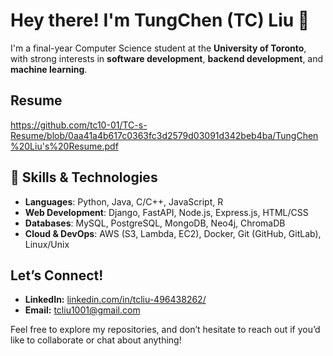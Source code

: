# Hey there! I'm TungChen (TC) Liu 👋

I'm a final-year Computer Science student at the **University of Toronto**, with strong interests in **software development**, **backend development**, and **machine learning**. 

## Resume
https://github.com/tc10-01/TC-s-Resume/blob/0aa41a4b617c0363fc3d2579d03091d342beb4ba/TungChen%20Liu's%20Resume.pdf

## 🔧 Skills & Technologies
- **Languages**: Python, Java, C/C++, JavaScript, R  
- **Web Development**: Django, FastAPI, Node.js, Express.js, HTML/CSS  
- **Databases**: MySQL, PostgreSQL, MongoDB, Neo4j, ChromaDB  
- **Cloud & DevOps**: AWS (S3, Lambda, EC2), Docker, Git (GitHub, GitLab), Linux/Unix

## Let’s Connect!
- **LinkedIn:** [linkedin.com/in/tcliu-496438262/](https://linkedin.com/in/tcliu-496438262/)  
- **Email:** [tcliu1001@gmail.com](mailto:tcliu1001@gmail.com)

Feel free to explore my repositories, and don’t hesitate to reach out if you’d like to collaborate or chat about anything!
